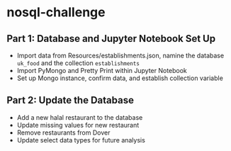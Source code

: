 # nosql-challenge

## Part 1: Database and Jupyter Notebook Set Up
* Import data from Resources/establishments.json, namine the database `uk_food` and the collection `establishments`
* Import PyMongo and Pretty Print within Jupyter Notebook
* Set up Mongo instance, confirm data, and establish collection variable

## Part 2: Update the Database
* Add a new halal restaurant to the database
* Update missing values for new restaurant
* Remove restaurants from Dover
* Update select data types for future analysis